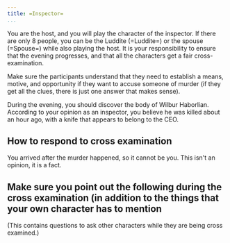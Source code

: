 ```yaml
---
title: =Inspector=
...
```




You are the host, and you will play the character of the inspector. If there are only 8 people, you can be the Luddite (=Luddite=) or the spouse (=Spouse=) while also playing the host.
It is your responsibility to ensure that the evening progresses, and that all the characters get a fair cross-examination.

Make sure the participants understand that they need to establish a means, motive, and opportunity if they want to accuse someone of murder (if they get all the clues, there is just one answer that makes sense).

During the evening, you should discover the body of Wilbur Haborlian. According to your opinion as an inspector, you believe he was killed about an hour ago, with a knife that appears to belong to the CEO.

## How to respond to cross examination
You arrived after the murder happened, so it cannot be you. This isn't an opinion, it is a fact.


## Make sure you point out the following during the cross examination (in addition to the things that your own character has to mention
(This contains questions to ask other characters while they are being cross examined.)
